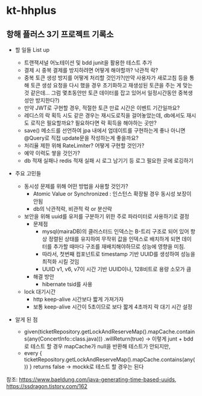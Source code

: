 # kt-hhplus
## 항해 플러스 3기 프로젝트 기록소
+ 할 일들 List up
  + 트랜잭셔널 어노테이션 및 bdd junit을 활용한 테스트 추가
  + 결제 시 중복 결제를 방지하려면 어떻게 해야할까? 낙관적 락?
  + 중복 토큰 생성 방지를 어떻게 처리할 것인가?(만약 사용자가 새로고침 등을 통해 토큰 생성 요청을 다시 했을 경우 초기화하고 재생성된 토큰을 주는 게 맞는것 같은데... 그럼 몇초동안만 토큰 데이터를 잡고 있어서 일정시간동안 중복생성만 방지한다?)
  + 만약 JWT로 구현할 경우, 적절한 토큰 만료 시간은 이벤트 기간일까요?
  + 레디스의 락 획득 시도 같은 경우는 재시도로직을 걸어놓았는데, db에서도 재시도 로직은 필요할까요? 필요하다면 락 획득을 해야하는 곳만?
  + save() 메소드를 선언하여 jpa 내에서 업데이트를 구현하는게 좋나 아니면 @Query로 직접 update문을 작성하는게 좋을까요?
  + 처리율 제한 위해 RateLimiter? 어떻게 구현할 것인가?
  + 예약 이력도 쌓을 것인가?
  + db 적재 실패나 redis 적재 실패 시 로그 남기기 등 로그 필요한 곳에 로깅하기


+ 주요 고민들
  + 동시성 문제를 위해 어떤 방법을 사용할 것인가?
    + Atomic Value or Synchronized : 인스턴스 확장될 경우 동시성 보장이 안됨
    + db의 낙관적락, 비관적 락 or 분산락
  + 보안을 위해 uuid를 유저를 구분하기 위한 주로 파라미터로 사용하기로 결정
    + 문제점
      + mysql(mairaDB)의 클러스터드 인덱스는 B-트리 구조로 되어 있어 항상 정렬된 상태를 유지하여 무작위 값을 인덱스로 배치하게 되면 데이터를 추가할 때마다 구조를 재배치해야하므로 성능에 영향을 미침.
      + 따라서, 첫번째 컴포넌트로 timestamp 기반 UUID를 생성하여 성능을 최적화 시킬 것임
      + UUID v1, v6, v7이 시간 기반 UUID이나, 128비트로 용량 소모가 큼
    + 해결 방안
      + hibernate tsid를 사용
  + lock 대기시간
    + http keep-alive 시간보다 짧게 가져가자
    + 보통 keep-alive 시간이 5초이므로 보다 짧게 4초까지 락 대기 시간 설정

+ 알게 된 점
  + given(ticketRepository.getLockAndReserveMap().mapCache.contains(any(ConcertInfo::class.java)))
    .willReturn(true) -> 이렇게 junt + bdd로 테스트 할 경우 mapCache가 null을 반환해 테스트가 안되지만,
  + every { ticketRepository.getLockAndReserveMap().mapCache.contains(any()) } returns false -> mockk로 테스트 할 경우는 된다

참조: https://www.baeldung.com/java-generating-time-based-uuids,
https://ssdragon.tistory.com/162